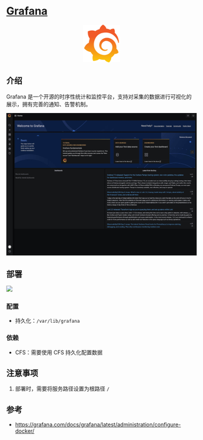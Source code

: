 # [Grafana](https://github.com/grafana/grafana)

<p align="center">
  <img height="100px" src="./grafana_logo.svg" center />
</p>

## 介绍

Grafana 是一个开源的时序性统计和监控平台，支持对采集的数据进行可视化的展示，拥有完善的通知、告警机制。

![](demo.jpg)

## 部署

[![](https://main.qcloudimg.com/raw/67f5a389f1ac6f3b4d04c7256438e44f.svg)](https://console.cloud.tencent.com/tcb/env/index?action=CreateAndDeployCloudBaseProject&tdl_anchor=github&tdl_site=0&appUrl=https://github.com/TencentCloudBase-Marketplace/grafana)


### 配置

- 持久化：`/var/lib/grafana`

### 依赖

- CFS：需要使用 CFS 持久化配置数据

## 注意事项

1. 部署时，需要将服务路径设置为根路径 `/`

## 参考

- https://grafana.com/docs/grafana/latest/administration/configure-docker/
